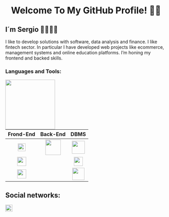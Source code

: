 <div align="center">
  <h1>Welcome To My GitHub Profile! 🙌🏼</h1>
</div>

## I´m Sergio  👦🏻👋🏼 

I like to develop solutions with software, data analysis and finance. I like fintech sector. In particular I have developed web projects like ecommerce, management systems and online education platforms. 
I’m honing my frontend and backed skills.
<br>
<div>
  <h3> Languages and Tools:</h3>
<img height="155em" align="left" src="https://github-readme-stats.vercel.app/api/top-langs/?username=sergio-gonzalez-sainz&layout=compact&langs_count=7&theme=prussian" />
  
| Frond-End | Back-End | DBMS |
|:---:|:---:|:---:|
|<img height="24" src="https://cdn.jsdelivr.net/gh/devicons/devicon/icons/javascript/javascript-plain.svg" />|<img height="48" src="https://cdn.jsdelivr.net/gh/devicons/devicon/icons/nodejs/nodejs-plain-wordmark.svg" />|<img height="40" src="https://cdn.jsdelivr.net/gh/devicons/devicon/icons/mysql/mysql-original-wordmark.svg" />|
|<img height="28" src="https://cdn.jsdelivr.net/gh/devicons/devicon/icons/react/react-original-wordmark.svg" />|       |   <img height="28" src="https://cdn.jsdelivr.net/gh/devicons/devicon/icons/postgresql/postgresql-original.svg" />| 
| <img height="28" src="https://cdn.jsdelivr.net/gh/devicons/devicon/icons/sass/sass-original.svg" /> |  |   <img height="38" src="https://cdn.jsdelivr.net/gh/devicons/devicon/icons/mongodb/mongodb-plain-wordmark.svg" /> | 


</div>

 ## Social networks:
  <a href="https://www.linkedin.com/in/sergio-abraham-gonz%C3%A1lez-sainz-43512815a/">
  <img align="left" alt="Sergio's LinkedIN" width="22px" src="https://raw.githubusercontent.com/peterthehan/peterthehan/master/assets/linkedin.svg" />
 </a>





